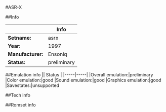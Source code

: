#ASR-X

##Info

||Info|
|-----|-----|
|**Setname:**|asrx
|**Year:**|1997
|**Manufacturer:**|Ensoniq
|**Status:**|preliminary

##Emulation info
|| Status |
|-----|-----|
|Overall emulation:|preliminary
|Color emulation:|good
|Sound emulation:|good
|Graphics emulation:|good
|Savestates:|unsupported

##Tech info

##Romset info

<!--- START OF EDITED COMMENT DO NOT TOUCH TEXT ABOVE-->
